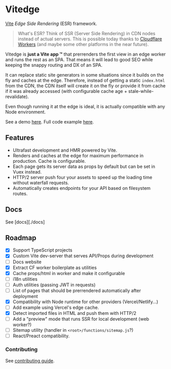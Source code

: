 # Vitedge

[Vite](https://github.com/vitejs/vite) _Edge Side Rendering_ (ESR) framework.

> What's ESR? Think of SSR (Server Side Rendering) in CDN nodes instead of actual servers. This is possible today thanks to [Cloudflare Workers](https://workers.cloudflare.com/) (and maybe some other platforms in the near future).

Vitedge is **just a Vite app ™** that prerrenders the first view in an edge worker and runs the rest as an SPA. That means it will lead to good SEO while keeping the snappy routing and DX of an SPA.

It can replace static site generators in some situations since it builds on the fly and caches at the edge. Therefore, instead of getting a static `index.html` from the CDN, the CDN itself will create it on the fly or provide it from cache if it was already accessed (with configurable cache age + stale-while-revalidate).

Even though running it at the edge is ideal, it is actually compatible with any Node environment.

See a demo [here](https://vitedge.zable.workers.dev/). Full code example [here](./example).

## Features

- Ultrafast development and HMR powered by Vite.
- Renders and caches at the edge for maximum performance in production. Cache is configurable.
- Each page gets its server data as props by default but can be set in Vuex instead.
- HTTP/2 server push four your assets to speed up the loading time without waterfall requests.
- Automatically creates endpoints for your API based on filesystem routes.

## Docs

See [docs][./docs]

## Roadmap

- [x] Support TypeScript projects
- [x] Custom Vite dev-server that serves API/Props during development
- [ ] Docs website
- [x] Extract CF worker boilerplate as utilities
- [x] Cache props/html in worker and make it configurable
- [ ] i18n utilities
- [ ] Auth utilities (passing JWT in requests)
- [ ] List of pages that should be prerrendered automatically after deployment
- [x] Compatibility with Node runtime for other providers (Vercel/Netlify...)
- [ ] Add example using Vercel's edge cache.
- [x] Detect imported files in HTML and push them with HTTP/2
- [ ] Add a "preview" mode that runs SSR for local development (web worker?)
- [ ] Sitemap utility (handler in `<root>/functions/sitemap.js`?)
- [ ] React/Preact compatibility.

### Contributing

See [contributing guide](./.github/contributing.md).

